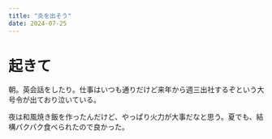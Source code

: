 ```yaml
---
title: "炎を出そう"
date: 2024-07-25
---
```


# 起きて
朝。英会話をしたり。仕事はいつも通りだけど来年から週三出社するぞという大号令が出ており泣いている。

夜は和風焼き飯を作ったんだけど、やっぱり火力が大事だなと思う。夏でも、結構パクパク食べられたので良かった。